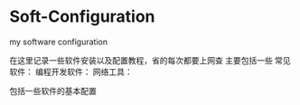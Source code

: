 # Soft-Configuration
my software configuration

在这里记录一些软件安装以及配置教程，省的每次都要上网查
主要包括一些 
  常见软件： 
  编程开发软件： 
  网络工具：

包括一些软件的基本配置
